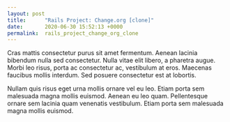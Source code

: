 ```yaml
---
layout: post
title:      "Rails Project: Change.org [clone]"
date:       2020-06-30 15:52:13 +0000
permalink:  rails_project_change_org_clone
---
```



Cras mattis consectetur purus sit amet fermentum. Aenean lacinia bibendum nulla sed consectetur. Nulla vitae elit libero, a pharetra augue. Morbi leo risus, porta ac consectetur ac, vestibulum at eros. Maecenas faucibus mollis interdum. Sed posuere consectetur est at lobortis.

Nullam quis risus eget urna mollis ornare vel eu leo. Etiam porta sem malesuada magna mollis euismod. Aenean eu leo quam. Pellentesque ornare sem lacinia quam venenatis vestibulum. Etiam porta sem malesuada magna mollis euismod.
